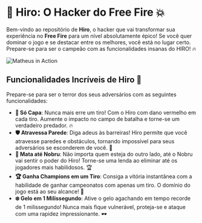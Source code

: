 # 🚀 **Hiro: O Hacker do Free Fire** 💥

Bem-vindo ao repositório de **Hiro**, o hacker que vai transformar sua experiência no **Free Fire** para um nível absolutamente épico! Se você quer dominar o jogo e se destacar entre os melhores, você está no lugar certo. Prepare-se para ser o campeão com as funcionalidades insanas do HIRO! 🔥

![Matheus in Action](https://i.pinimg.com/originals/3d/06/8a/3d068af010ecf2aefdc728afde29967c.gif)

## Funcionalidades Incríveis de Hiro 👾

Prepare-se para ser o terror dos seus adversários com as seguintes funcionalidades:

- **🎯 Só Capa**: Nunca mais erre um tiro! Com o Hiro com dano vermelho em cada tiro. Aumente o impacto no campo de batalha e torne-se um verdadeiro predador. 🔥
- **🛡️ Atravessa Parede**: Diga adeus às barreiras! Hiro permite que você atravesse paredes e obstáculos, tornando impossível para seus adversários se esconderem de você. 🚀
- **💪 Mata até Nobru**: Não importa quem esteja do outro lado, até o Nobru vai sentir o poder do Hiro! Torne-se uma lenda ao eliminar até os jogadores mais habilidosos. 🏆
- **🏆 Ganha Champions em um Tiro**: Consiga a vitória instantânea com a habilidade de ganhar campeonatos com apenas um tiro. O domínio do jogo está ao seu alcance! 🎯
- **❄️ Gelo em 1 Milissegundo**: Ative o gelo agachando em tempo recorde de 1 milissegundo! Nunca mais fique vulnerável, proteja-se e ataque com uma rapidez impressionante. 🕶️

